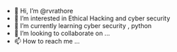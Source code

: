 - 👋 Hi, I’m @rvrathore
- 👀 I’m interested in Ethical Hacking and cyber security 
- 🌱 I’m currently learning cyber security , python
- 💞️ I’m looking to collaborate on ...
- 📫 How to reach me ...

<!---
rvrathore/rvrathore is a ✨ special ✨ repository because its `README.md` (this file) appears on your GitHub profile.
You can click the Preview link to take a look at your changes.
--->
